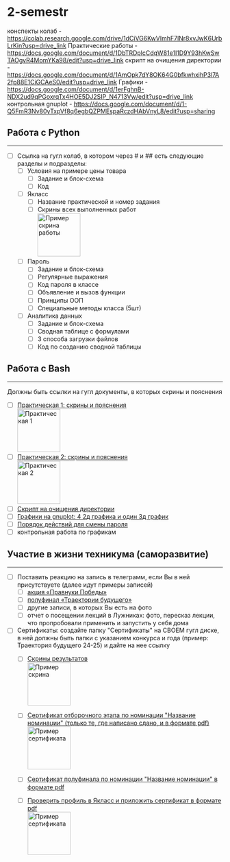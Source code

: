 # 2-semestr
конспекты колаб - https://colab.research.google.com/drive/1dCiVG6KwVImhF7lNr8xvJwK6UrbLrKin?usp=drive_link
Практические работы - https://docs.google.com/document/d/1DbTRDplcCdqW81e1I1D9Y93hKwSwTAOgvR4MomYKa98/edit?usp=drive_link
скрипт на очищения директории - https://docs.google.com/document/d/1AmOpk7dY8OK64G0bfkwhxihP3l7A2fp88E1CiGCAeS0/edit?usp=drive_link
Графики - https://docs.google.com/document/d/1erFghnB-NDX2ud9qPGoxrqTx4HOE5DJ2SIP_N4713Vw/edit?usp=drive_link
контрольная gnuplot - https://docs.google.com/document/d/1-Q5FmR3Nv80yTxpVf8q6egbQZPMEspaRczdHAbVnyL8/edit?usp=sharing

     
## Работа с Python
____
- [ ] Ссылка на гугл колаб, в котором через # и ## есть следующие разделы и подразделы:
    - [ ] Условия на примере цены товара
        - [ ] Задание и блок-схема
        - [ ] Код  
    - [ ] Якласс
        - [ ] Название практической и номер задания
        - [ ] Скрины всех выполненных работ
              <br><img src="https://github.com/user-attachments/assets/7cb442d3-1c6f-4d39-afe2-c31a3ae46cf3" alt="Пример скрина работы" height="100" />
    - [ ] Пароль
        - [ ] Задание и блок-схема
        - [ ] Регулярные выражения
        - [ ] Код пароля в классе
        - [ ] Объявление и вызов функции
        - [ ] Принципы ООП
        - [ ] Специальные методы класса (5шт)
    - [ ] Аналитика данных
        - [ ] Задание и блок-схема
        - [ ] Сводная таблице с формулами 
        - [ ] 3 способа загрузки файлов
        - [ ] Код по созданию сводной таблицы
     
## Работа с Bash
____
Должны быть ссылки на гугл документы, в которых скрины и пояснения
- [ ] [Практическая 1: скрины и пояснения](http://example.com)
      <br><img src="https://github.com/user-attachments/assets/f2eaed6a-8115-44b2-a7b0-3f0240d8a262" alt="Практическая 1" height="100" />
- [ ] [Практическая 2: скрины и пояснения](http://example.com)
      <br><img src="https://github.com/user-attachments/assets/22de82ab-d888-4619-a894-e55b0f8fc4fc" alt="Практическая 2" height="100" />
- [ ] [Скрипт на очищения директории](https://docs.google.com/document/d/1R7esTlGhatG2YGnwbu44dX6_qH5vQ-j_/edit?usp=sharing&ouid=112130077212027594879&rtpof=true&sd=true)
- [ ] [Графики на gnuplot: 4 2д графика и один 3д график](https://docs.google.com/document/d/1zYQ27m0uSQpuhF7bsKYGmbbJjL0dgeC5/edit?usp=sharing&ouid=112130077212027594879&rtpof=true&sd=true)
- [ ] [Порядок действий для смены пароля](https://docs.google.com/presentation/d/1E39qqj6rjPiEb3QkK-dvxh6fd_dpW4yP/edit?usp=sharing&ouid=112130077212027594879&rtpof=true&sd=true)
- [ ] контрольная работа по графикам

## Участие в жизни техникума (саморазвитие)
____
- [ ] Поставить реакцию на запись в телеграмм, если Вы в ней присутствуете (далее идут примеры записей)
    - [ ] [акция «Правнуки Победы»](https://t.me/luberteh/6804)
    - [ ] [полуфинал «Траектории будущего»](https://t.me/luberteh/6770)
    - [ ] другие записи, в которых Вы есть на фото
    - [ ] отчет о посещении лекций в Лужниках: фото, пересказ лекции, что пропробовали применить и запустить у себя дома
- [ ] Сертификаты: создайте папку "Сертификаты" на СВОЕМ гугл диске, в ней должны быть папки с указанием конкурса и года (пример: Траектория будущего 24-25) и дайте на нее ссылку
    - [ ] [Скрины результатов](http://example.com)          
          <img src="https://github.com/user-attachments/assets/6bfbacac-6292-4912-9760-b6b4bd313237" alt="Пример скрина" height="100" />
    - [ ] [Сертификат отборочного этапа по номинации "Название номинации" (только те, где написано сдано, и в формате pdf)](http://example.com)
          <img src="https://github.com/user-attachments/assets/507acbcd-62ab-4071-824b-bd6c733cd28c" alt="Пример сертификата" height="100" />
    - [ ] [Сертификат полуфинала по номинации "Название номинации" в формате pdf](http://example.com)
    - [ ] [Проверить профиль в Якласс и приложить сертификат в формате pdf](https://www.yaklass.ru/)
          <br><img src="https://github.com/user-attachments/assets/884d4fa3-e347-4daa-90bd-7e1e394b91ca" alt="Пример сертификата" height="100" />

